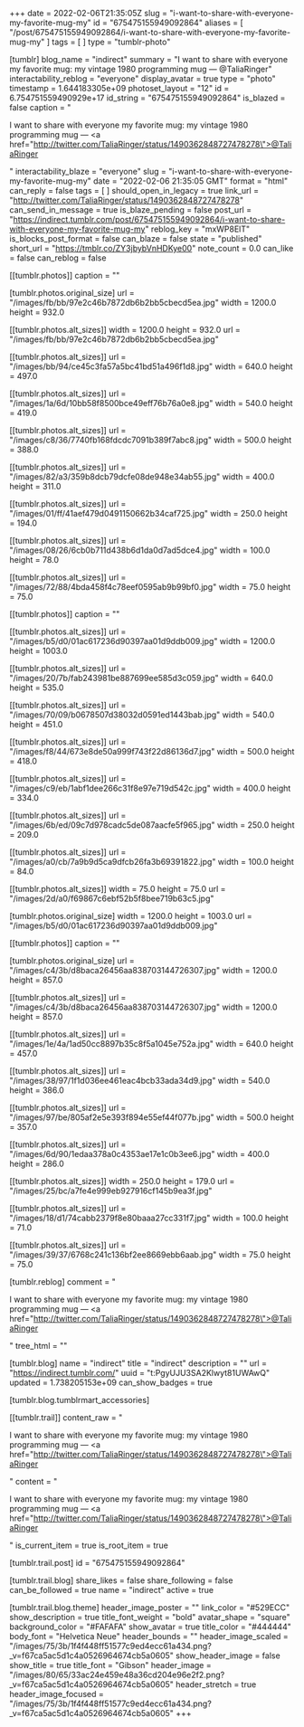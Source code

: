 +++
date = 2022-02-06T21:35:05Z
slug = "i-want-to-share-with-everyone-my-favorite-mug-my"
id = "675475155949092864"
aliases = [ "/post/675475155949092864/i-want-to-share-with-everyone-my-favorite-mug-my" ]
tags = [ ]
type = "tumblr-photo"

[tumblr]
blog_name = "indirect"
summary = "I want to share with everyone my favorite mug: my vintage 1980 programming mug — @TaliaRinger"
interactability_reblog = "everyone"
display_avatar = true
type = "photo"
timestamp = 1.644183305e+09
photoset_layout = "12"
id = 6.754751559490929e+17
id_string = "675475155949092864"
is_blazed = false
caption = "<p>I want to share with everyone my favorite mug: my vintage 1980 programming mug — <a href=\"http://twitter.com/TaliaRinger/status/1490362848727478278\">@TaliaRinger</a></p>"
interactability_blaze = "everyone"
slug = "i-want-to-share-with-everyone-my-favorite-mug-my"
date = "2022-02-06 21:35:05 GMT"
format = "html"
can_reply = false
tags = [ ]
should_open_in_legacy = true
link_url = "http://twitter.com/TaliaRinger/status/1490362848727478278"
can_send_in_message = true
is_blaze_pending = false
post_url = "https://indirect.tumblr.com/post/675475155949092864/i-want-to-share-with-everyone-my-favorite-mug-my"
reblog_key = "mxWP8ElT"
is_blocks_post_format = false
can_blaze = false
state = "published"
short_url = "https://tmblr.co/ZY3jbybVnHDKye00"
note_count = 0.0
can_like = false
can_reblog = false

[[tumblr.photos]]
caption = ""

[tumblr.photos.original_size]
url = "/images/fb/bb/97e2c46b7872db6b2bb5cbecd5ea.jpg"
width = 1200.0
height = 932.0

[[tumblr.photos.alt_sizes]]
width = 1200.0
height = 932.0
url = "/images/fb/bb/97e2c46b7872db6b2bb5cbecd5ea.jpg"

[[tumblr.photos.alt_sizes]]
url = "/images/bb/94/ce45c3fa57a5bc41bd51a496f1d8.jpg"
width = 640.0
height = 497.0

[[tumblr.photos.alt_sizes]]
url = "/images/1a/6d/10bb58f8500bce49eff76b76a0e8.jpg"
width = 540.0
height = 419.0

[[tumblr.photos.alt_sizes]]
url = "/images/c8/36/7740fb168fdcdc7091b389f7abc8.jpg"
width = 500.0
height = 388.0

[[tumblr.photos.alt_sizes]]
url = "/images/82/a3/359b8dcb79dcfe08de948e34ab55.jpg"
width = 400.0
height = 311.0

[[tumblr.photos.alt_sizes]]
url = "/images/01/ff/41aef479d0491150662b34caf725.jpg"
width = 250.0
height = 194.0

[[tumblr.photos.alt_sizes]]
url = "/images/08/26/6cb0b711d438b6d1da0d7ad5dce4.jpg"
width = 100.0
height = 78.0

[[tumblr.photos.alt_sizes]]
url = "/images/72/88/4bda458f4c78eef0595ab9b99bf0.jpg"
width = 75.0
height = 75.0

[[tumblr.photos]]
caption = ""

[[tumblr.photos.alt_sizes]]
url = "/images/b5/d0/01ac617236d90397aa01d9ddb009.jpg"
width = 1200.0
height = 1003.0

[[tumblr.photos.alt_sizes]]
url = "/images/20/7b/fab243981be887699ee585d3c059.jpg"
width = 640.0
height = 535.0

[[tumblr.photos.alt_sizes]]
url = "/images/70/09/b0678507d38032d0591ed1443bab.jpg"
width = 540.0
height = 451.0

[[tumblr.photos.alt_sizes]]
url = "/images/f8/44/673e8de50a999f743f22d86136d7.jpg"
width = 500.0
height = 418.0

[[tumblr.photos.alt_sizes]]
url = "/images/c9/eb/1abf1dee266c31f8e97e719d542c.jpg"
width = 400.0
height = 334.0

[[tumblr.photos.alt_sizes]]
url = "/images/6b/ed/09c7d978cadc5de087aacfe5f965.jpg"
width = 250.0
height = 209.0

[[tumblr.photos.alt_sizes]]
url = "/images/a0/cb/7a9b9d5ca9dfcb26fa3b69391822.jpg"
width = 100.0
height = 84.0

[[tumblr.photos.alt_sizes]]
width = 75.0
height = 75.0
url = "/images/2d/a0/f69867c6ebf52b5f8bee719b63c5.jpg"

[tumblr.photos.original_size]
width = 1200.0
height = 1003.0
url = "/images/b5/d0/01ac617236d90397aa01d9ddb009.jpg"

[[tumblr.photos]]
caption = ""

[tumblr.photos.original_size]
url = "/images/c4/3b/d8baca26456aa838703144726307.jpg"
width = 1200.0
height = 857.0

[[tumblr.photos.alt_sizes]]
url = "/images/c4/3b/d8baca26456aa838703144726307.jpg"
width = 1200.0
height = 857.0

[[tumblr.photos.alt_sizes]]
url = "/images/1e/4a/1ad50cc8897b35c8f5a1045e752a.jpg"
width = 640.0
height = 457.0

[[tumblr.photos.alt_sizes]]
url = "/images/38/97/1f1d036ee461eac4bcb33ada34d9.jpg"
width = 540.0
height = 386.0

[[tumblr.photos.alt_sizes]]
url = "/images/97/be/805af2e5e393f894e55ef44f077b.jpg"
width = 500.0
height = 357.0

[[tumblr.photos.alt_sizes]]
url = "/images/6d/90/1edaa378a0c4353ae17e1c0b3ee6.jpg"
width = 400.0
height = 286.0

[[tumblr.photos.alt_sizes]]
width = 250.0
height = 179.0
url = "/images/25/bc/a7fe4e999eb927916cf145b9ea3f.jpg"

[[tumblr.photos.alt_sizes]]
url = "/images/18/d1/74cabb2379f8e80baaa27cc331f7.jpg"
width = 100.0
height = 71.0

[[tumblr.photos.alt_sizes]]
url = "/images/39/37/6768c241c136bf2ee8669ebb6aab.jpg"
width = 75.0
height = 75.0

[tumblr.reblog]
comment = "<p>I want to share with everyone my favorite mug: my vintage 1980 programming mug — <a href=\"http://twitter.com/TaliaRinger/status/1490362848727478278\">@TaliaRinger</a></p>"
tree_html = ""

[tumblr.blog]
name = "indirect"
title = "indirect"
description = ""
url = "https://indirect.tumblr.com/"
uuid = "t:PgyUJU3SA2Klwyt81UWAwQ"
updated = 1.738205153e+09
can_show_badges = true

[tumblr.blog.tumblrmart_accessories]

[[tumblr.trail]]
content_raw = "<p>I want to share with everyone my favorite mug: my vintage 1980 programming mug — <a href=\"http://twitter.com/TaliaRinger/status/1490362848727478278\">@TaliaRinger</a></p>"
content = "<p>I want to share with everyone my favorite mug: my vintage 1980 programming mug &mdash; <a href=\"http://twitter.com/TaliaRinger/status/1490362848727478278\">@TaliaRinger</a></p>"
is_current_item = true
is_root_item = true

[tumblr.trail.post]
id = "675475155949092864"

[tumblr.trail.blog]
share_likes = false
share_following = false
can_be_followed = true
name = "indirect"
active = true

[tumblr.trail.blog.theme]
header_image_poster = ""
link_color = "#529ECC"
show_description = true
title_font_weight = "bold"
avatar_shape = "square"
background_color = "#FAFAFA"
show_avatar = true
title_color = "#444444"
body_font = "Helvetica Neue"
header_bounds = ""
header_image_scaled = "/images/75/3b/1f4f448ff51577c9ed4ecc61a434.png?_v=f67ca5ac5d1c4a0526964674cb5a0605"
show_header_image = false
show_title = true
title_font = "Gibson"
header_image = "/images/80/65/33ac24e459e48a36cd204e96e2f2.png?_v=f67ca5ac5d1c4a0526964674cb5a0605"
header_stretch = true
header_image_focused = "/images/75/3b/1f4f448ff51577c9ed4ecc61a434.png?_v=f67ca5ac5d1c4a0526964674cb5a0605"
+++
